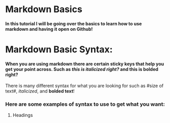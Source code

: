 # Markdown Basics

#### In this tutorial I will be going over the basics to learn how to use markdown and having it open on Github!

# Markdown Basic Syntax:

#### When you are using markdown there are certain sticky keys that help you get your point across. Such as *this is italicized right?* and **this is bolded right?**

There is many different syntax for what you are looking for such as #size of text#, *italicized*, and **bolded text**!

### Here are some examples of syntax to use to get what you want:

1. Headings 



